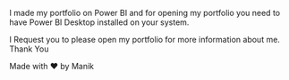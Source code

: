 I made my portfolio on Power BI and for opening my portfolio you need to have Power BI Desktop installed on your system.

I Request you to please open my portfolio for more information about me.
Thank You 

Made with ❤️ by Manik
